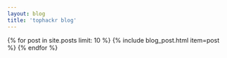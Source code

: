 ```yaml
---
layout: blog
title: 'tophackr blog'
---
```


{% for post in site.posts limit: 10 %}
    {% include blog_post.html item=post %}
{% endfor %}